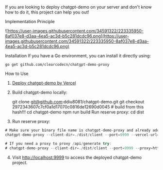 If you are looking to deploy chatgpt-demo on your server and don't know how to do it, this project can help you out!

Implementation Principle

![https://user-images.githubusercontent.com/34591322/223335950-8af037e8-d3aa-4ea5-ac3d-b5c281dcdc96.png](https://user-images.githubusercontent.com/34591322/223335950-8af037e8-d3aa-4ea5-ac3d-b5c281dcdc96.png)

Installation
If you have a Go environment, you can install it directly using:

    go get github.com/clearcodecn/chatgpt-demo-proxy
    
How to Use

1. [Deploy chatgpt-demo by Vercel](https://github.com/ddiu8081/chatgpt-demo#deploy-with-vercel)

2. Build chatgpt-demo locally:

    git clone git@github.com:ddiu8081/chatgpt-demo.git
    git checkout 2972343607c7cf0a1d17070c0816de12690d0045  # build from this hash!!!
    cd chatgpt-demo
    npm run build
    Run reserve proxy:
    cd dist

3. Run reserve proxy:


```javascript
# Make sure your binary file name is chatgpt-demo-proxy and already add to $PATH
chatgpt-demo-proxy --client-dir=./dist/client --port=9999 --vercel-url=https://chatgpt-demo-2972343.vercel.app

# If you need a proxy to proxy /api/generate try:
# chatgpt-demo-proxy --client-dir=./dist/client --port=9999 --proxy=http://127.0.0.0:1080 --vercel-url=https://chatgpt-demo-2972343.vercel.app
```

4. Visit [http://localhost:9999](http://localhost:9999) to access the deployed chatgpt-demo project.